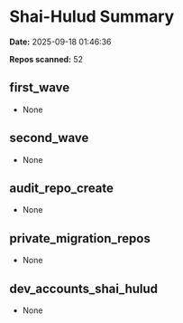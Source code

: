 # Shai-Hulud Summary

**Date:** 2025-09-18 01:46:36

**Repos scanned:** 52

## first_wave

- None

## second_wave

- None

## audit_repo_create

- None

## private_migration_repos

- None

## dev_accounts_shai_hulud

- None

